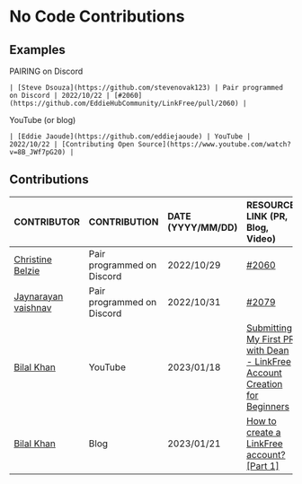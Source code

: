 # No Code Contributions

## Examples

PAIRING on Discord

```
| [Steve Dsouza](https://github.com/stevenovak123) | Pair programmed on Discord | 2022/10/22 | [#2060](https://github.com/EddieHubCommunity/LinkFree/pull/2060) |
```

YouTube (or blog)

```
| [Eddie Jaoude](https://github.com/eddiejaoude) | YouTube | 2022/10/22 | [Contributing Open Source](https://www.youtube.com/watch?v=8B_JWf7pG20) |
```

## Contributions

| CONTRIBUTOR | CONTRIBUTION | DATE (YYYY/MM/DD) | RESOURCE LINK (PR, Blog, Video) |
| :---------- | :----------- | :---------------- | :------------------------------ |
| [Christine Belzie](https://github.com/CBID2) | Pair programmed on Discord | 2022/10/29 | [#2060](https://github.com/EddieHubCommunity/LinkFree/pull/2060) |
| [Jaynarayan vaishnav](https://github.com/jaynarayan-vaishnav) | Pair programmed on Discord | 2022/10/31 | [#2079](https://github.com/EddieHubCommunity/LinkFree/pull/2080) |
| [Bilal Khan](https://github.com/ibilalkayy) | YouTube | 2023/01/18 | [Submitting My First PR with Dean - LinkFree Account Creation for Beginners](https://www.youtube.com/watch?v=I8wNateK3hM) |
| [Bilal Khan](https://github.com/ibilalkayy) | Blog | 2023/01/21 | [How to create a LinkFree account? [Part 1]](https://ibilalkayy.hashnode.dev/how-to-create-a-linkfree-account-part-1) |
